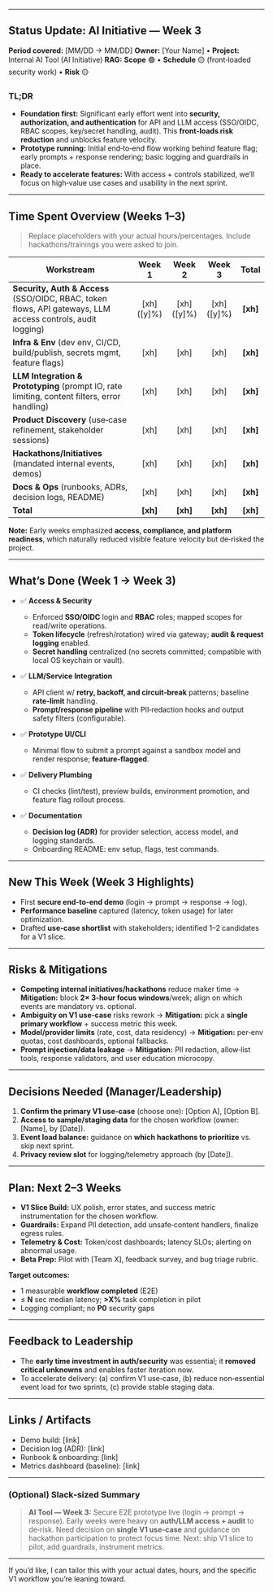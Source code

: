 
---

## Status Update: AI Initiative — **Week 3**

**Period covered:** \[MM/DD → MM/DD]
**Owner:** \[Your Name] • **Project:** Internal AI Tool (AI Initiative)
**RAG:** **Scope** 🟢 • **Schedule** 🟡 (front‑loaded security work) • **Risk** 🟡

### TL;DR

* **Foundation first:** Significant early effort went into **security, authorization, and authentication** for API and LLM access (SSO/OIDC, RBAC scopes, key/secret handling, audit). This **front‑loads risk reduction** and unblocks feature velocity.
* **Prototype running:** Initial end‑to‑end flow working behind feature flag; early prompts + response rendering; basic logging and guardrails in place.
* **Ready to accelerate features:** With access + controls stabilized, we’ll focus on high‑value use cases and usability in the next sprint.

---

## Time Spent Overview (Weeks 1–3)

> Replace placeholders with your actual hours/percentages. Include hackathons/trainings you were asked to join.

| Workstream                                                                                                  |     Week 1    |     Week 2    |     Week 3    | **Total** |
| ----------------------------------------------------------------------------------------------------------- | :-----------: | :-----------: | :-----------: | :-------: |
| **Security, Auth & Access** (SSO/OIDC, RBAC, token flows, API gateways, LLM access controls, audit logging) | \[xh] (\[y]%) | \[xh] (\[y]%) | \[xh] (\[y]%) | **\[xh]** |
| **Infra & Env** (dev env, CI/CD, build/publish, secrets mgmt, feature flags)                                |     \[xh]     |     \[xh]     |     \[xh]     | **\[xh]** |
| **LLM Integration & Prototyping** (prompt IO, rate limiting, content filters, error handling)               |     \[xh]     |     \[xh]     |     \[xh]     | **\[xh]** |
| **Product Discovery** (use‑case refinement, stakeholder sessions)                                           |     \[xh]     |     \[xh]     |     \[xh]     | **\[xh]** |
| **Hackathons/Initiatives** (mandated internal events, demos)                                                |     \[xh]     |     \[xh]     |     \[xh]     | **\[xh]** |
| **Docs & Ops** (runbooks, ADRs, decision logs, README)                                                      |     \[xh]     |     \[xh]     |     \[xh]     | **\[xh]** |
| **Total**                                                                                                   |   **\[xh]**   |   **\[xh]**   |   **\[xh]**   | **\[xh]** |

**Note:** Early weeks emphasized **access, compliance, and platform readiness**, which naturally reduced visible feature velocity but de‑risked the project.

---

## What’s Done (Week 1 → Week 3)

* ✅ **Access & Security**

  * Enforced **SSO/OIDC** login and **RBAC** roles; mapped scopes for read/write operations.
  * **Token lifecycle** (refresh/rotation) wired via gateway; **audit & request logging** enabled.
  * **Secret handling** centralized (no secrets committed; compatible with local OS keychain or vault).
* ✅ **LLM/Service Integration**

  * API client w/ **retry, backoff, and circuit‑break** patterns; baseline **rate‑limit** handling.
  * **Prompt/response pipeline** with PII‑redaction hooks and output safety filters (configurable).
* ✅ **Prototype UI/CLI**

  * Minimal flow to submit a prompt against a sandbox model and render response; **feature‑flagged**.
* ✅ **Delivery Plumbing**

  * CI checks (lint/test), preview builds, environment promotion, and feature flag rollout process.
* ✅ **Documentation**

  * **Decision log (ADR)** for provider selection, access model, and logging standards.
  * Onboarding README: env setup, flags, test commands.

---

## New This Week (Week 3 Highlights)

* First **secure end‑to‑end demo** (login → prompt → response → log).
* **Performance baseline** captured (latency, token usage) for later optimization.
* Drafted **use‑case shortlist** with stakeholders; identified 1–2 candidates for a V1 slice.

---

## Risks & Mitigations

* **Competing internal initiatives/hackathons** reduce maker time → **Mitigation:** block **2× 3‑hour focus windows**/week; align on which events are mandatory vs. optional.
* **Ambiguity on V1 use‑case** risks rework → **Mitigation:** pick a **single primary workflow** + success metric this week.
* **Model/provider limits** (rate, cost, data residency) → **Mitigation:** per‑env quotas, cost dashboards, optional fallbacks.
* **Prompt injection/data leakage** → **Mitigation:** PII redaction, allow‑list tools, response validators, and user education microcopy.

---

## Decisions Needed (Manager/Leadership)

1. **Confirm the primary V1 use‑case** (choose one): \[Option A], \[Option B].
2. **Access to sample/staging data** for the chosen workflow (owner: \[Name], by \[Date]).
3. **Event load balance:** guidance on **which hackathons to prioritize** vs. skip next sprint.
4. **Privacy review slot** for logging/telemetry approach (by \[Date]).

---

## Plan: Next 2–3 Weeks

* **V1 Slice Build:** UX polish, error states, and success metric instrumentation for the chosen workflow.
* **Guardrails:** Expand PII detection, add unsafe‑content handlers, finalize egress rules.
* **Telemetry & Cost:** Token/cost dashboards; latency SLOs; alerting on abnormal usage.
* **Beta Prep:** Pilot with \[Team X], feedback survey, and bug triage rubric.

**Target outcomes:**

* 1 measurable **workflow completed** (E2E)
* ≤ **N** sec median latency; **>X%** task completion in pilot
* Logging compliant; no **P0** security gaps

---

## Feedback to Leadership

* The **early time investment in auth/security** was essential; it **removed critical unknowns** and enables faster iteration now.
* To accelerate delivery: (a) confirm V1 use‑case, (b) reduce non‑essential event load for two sprints, (c) provide stable staging data.

---

## Links / Artifacts

* Demo build: \[link]
* Decision log (ADR): \[link]
* Runbook & onboarding: \[link]
* Metrics dashboard (baseline): \[link]

---

### (Optional) Slack‑sized Summary

> **AI Tool — Week 3:** Secure E2E prototype live (login → prompt → response). Early weeks were heavy on **auth/LLM access + audit** to de‑risk. Need decision on **single V1 use‑case** and guidance on hackathon participation to protect focus time. Next: ship V1 slice to pilot, add guardrails, instrument metrics.

---

If you’d like, I can tailor this with your actual dates, hours, and the specific V1 workflow you’re leaning toward.
